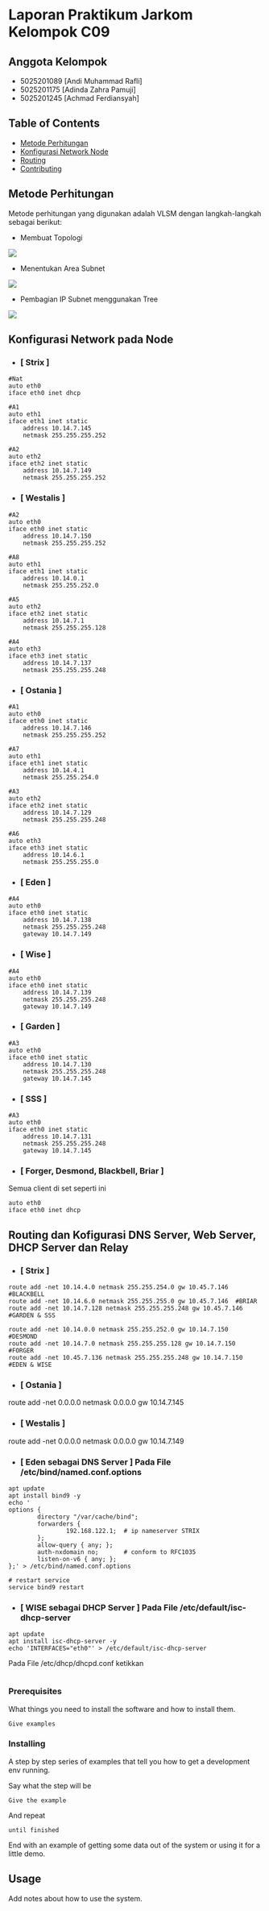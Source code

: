 # Laporan Praktikum Jarkom Kelompok C09

## Anggota Kelompok

- 5025201089 [Andi Muhammad Rafli]
- 5025201175 [Adinda Zahra Pamuji]
- 5025201245 [Achmad Ferdiansyah]

## Table of Contents

- [Metode Perhitungan](#VLSM)
- [Konfigurasi Network Node](#nodeConfig)
- [Routing](#routing)
- [Contributing](../CONTRIBUTING.md)

## Metode Perhitungan <a name = "VLSM"></a>

Metode perhitungan yang digunakan adalah VLSM dengan langkah-langkah sebagai berikut:

- Membuat Topologi

<img src="./images/topologi-P5.PNG">

- Menentukan Area Subnet

<img src="./images/topologi_praktikum5.PNG">

- Pembagian IP Subnet menggunakan Tree

<img src="./images/bagi-IP.png">

## Konfigurasi Network pada Node <a name = "nodeConfig"></a>

- ### [ Strix ]

```
#Nat
auto eth0
iface eth0 inet dhcp

#A1
auto eth1
iface eth1 inet static
	address 10.14.7.145
	netmask 255.255.255.252

#A2
auto eth2
iface eth2 inet static
	address 10.14.7.149
	netmask 255.255.255.252
```

- ### [ Westalis ]

```
#A2
auto eth0
iface eth0 inet static
	address 10.14.7.150
	netmask 255.255.255.252

#A8
auto eth1
iface eth1 inet static
	address 10.14.0.1
	netmask 255.255.252.0

#A5
auto eth2
iface eth2 inet static
	address 10.14.7.1
	netmask 255.255.255.128

#A4
auto eth3
iface eth3 inet static
	address 10.14.7.137
	netmask 255.255.255.248
```

- ### [ Ostania ]

```
#A1
auto eth0
iface eth0 inet static
	address 10.14.7.146
	netmask 255.255.255.252

#A7
auto eth1
iface eth1 inet static
	address 10.14.4.1
	netmask 255.255.254.0

#A3
auto eth2
iface eth2 inet static
	address 10.14.7.129
	netmask 255.255.255.248

#A6
auto eth3
iface eth3 inet static
	address 10.14.6.1
	netmask 255.255.255.0
```

- ### [ Eden ]

```
#A4
auto eth0
iface eth0 inet static
	address 10.14.7.138
	netmask 255.255.255.248
    gateway 10.14.7.149
```

- ### [ Wise ]

```
#A4
auto eth0
iface eth0 inet static
	address 10.14.7.139
	netmask 255.255.255.248
    gateway 10.14.7.149
```

- ### [ Garden ]

```
#A3
auto eth0
iface eth0 inet static
	address 10.14.7.130
	netmask 255.255.255.248
    gateway 10.14.7.145
```

- ### [ SSS ]

```
#A3
auto eth0
iface eth0 inet static
	address 10.14.7.131
	netmask 255.255.255.248
    gateway 10.14.7.145
```

- ### [ Forger, Desmond, Blackbell, Briar ]

Semua client di set seperti ini

```
auto eth0
iface eth0 inet dhcp
```

## Routing dan Kofigurasi DNS Server, Web Server, DHCP Server dan Relay <a name = "routing"></a>

- ### [ Strix ]

```
route add -net 10.14.4.0 netmask 255.255.254.0 gw 10.45.7.146  #BLACKBELL
route add -net 10.14.6.0 netmask 255.255.255.0 gw 10.45.7.146  #BRIAR
route add -net 10.14.7.128 netmask 255.255.255.248 gw 10.45.7.146  #GARDEN & SSS

route add -net 10.14.0.0 netmask 255.255.252.0 gw 10.14.7.150  #DESMOND
route add -net 10.14.7.0 netmask 255.255.255.128 gw 10.14.7.150  #FORGER
route add -net 10.45.7.136 netmask 255.255.255.248 gw 10.14.7.150  #EDEN & WISE
```

- ### [ Ostania ]

route add -net 0.0.0.0 netmask 0.0.0.0 gw 10.14.7.145

- ### [ Westalis ]

route add -net 0.0.0.0 netmask 0.0.0.0 gw 10.14.7.149

- ### [ Eden sebagai DNS Server ] Pada File /etc/bind/named.conf.options

```
apt update
apt install bind9 -y
echo '
options {
        directory "/var/cache/bind";
        forwarders {
                192.168.122.1;  # ip nameserver STRIX
        };
        allow-query { any; };
        auth-nxdomain no;       # conform to RFC1035
        listen-on-v6 { any; };
};' > /etc/bind/named.conf.options

# restart service
service bind9 restart
```

- ### [ WISE sebagai DHCP Server ] Pada File /etc/default/isc-dhcp-server

```
apt update
apt install isc-dhcp-server -y
echo 'INTERFACES="eth0"' > /etc/default/isc-dhcp-server
```

Pada File /etc/dhcp/dhcpd.conf ketikkan

```

```

### Prerequisites

What things you need to install the software and how to install them.

```
Give examples
```

### Installing

A step by step series of examples that tell you how to get a development env running.

Say what the step will be

```
Give the example
```

And repeat

```
until finished
```

End with an example of getting some data out of the system or using it for a little demo.

## Usage <a name = "usage"></a>

Add notes about how to use the system.
